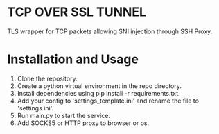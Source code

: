 # TCP OVER SSL TUNNEL
TLS wrapper for TCP packets allowing SNI injection through SSH Proxy.

# Installation and Usage
1. Clone the repository.
2. Create a python virtual environment in the repo directory.
3. Install dependencies using pip install -r requirements.txt.
4. Add your config to 'settings_template.ini' and rename the file to 'settings.ini'.
5. Run main.py to start the service.
6. Add SOCKS5 or HTTP proxy to browser or os.
